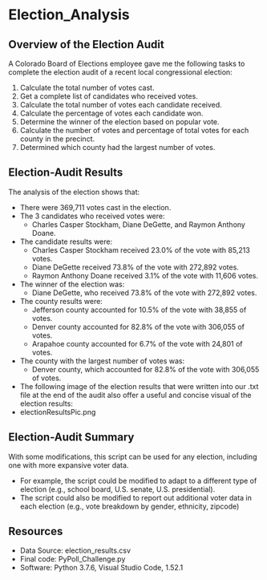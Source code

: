# Election_Analysis

## Overview of the Election Audit
A Colorado Board of Elections employee gave me the following tasks to complete the election audit of a recent local congressional election:
1) Calculate the total number of votes cast.
2) Get a complete list of candidates who received votes. 
3) Calculate the total number of votes each candidate received.
4) Calculate the percentage of votes each candidate won. 
5) Determine the winner of the election based on popular vote.
6) Calculate the number of votes and percentage of total votes for each county in the precinct.
7) Determined which county had the largest number of votes.

## Election-Audit Results
The analysis of the election shows that:
- There were 369,711 votes cast in the election.
- The 3 candidates who received votes were: 
	- Charles Casper Stockham, Diane DeGette, and Raymon Anthony Doane.
- The candidate results were:
	- Charles Casper Stockham received 23.0% of the vote with 85,213 votes.
	- Diane DeGette received 73.8% of the vote with 272,892 votes.
	- Raymon Anthony Doane received 3.1% of the vote with 11,606 votes.
- The winner of the election was:
	- Diane DeGette, who received 73.8% of the vote with 272,892 votes.
- The county results were:
	- Jefferson county accounted for 10.5% of the vote with 38,855 of votes.
	- Denver county accounted for 82.8% of the vote with 306,055 of votes.
	- Arapahoe county accounted for 6.7% of the vote with 24,801 of votes.
- The county with the largest number of votes was:
	- Denver county, which accounted for 82.8% of the vote with 306,055 of votes.
- The following image of the election results that were written into our .txt file at the end of the audit also offer a useful and concise visual of the election results:
-	electionResultsPic.png

## Election-Audit Summary
With some modifications, this script can be used for any election, including one with more expansive voter data. 
- For example, the script could be modified to adapt to a different type of election (e.g., school board, U.S. senate, U.S. presidential).
- The script could also be modified to report out additional voter data in each election (e.g., vote breakdown by gender, ethnicity, zipcode)

## Resources
- Data Source: election_results.csv
- Final code: PyPoll_Challenge.py
- Software: Python 3.7.6, Visual Studio Code, 1.52.1


